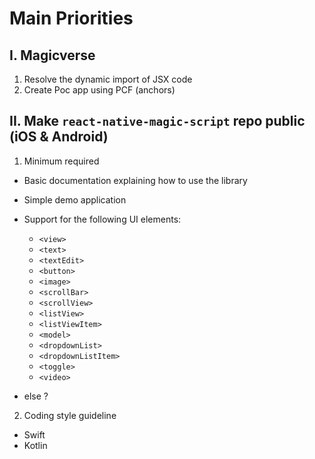 # Main Priorities

## I. Magicverse
1. Resolve the dynamic import of JSX code
2. Create Poc app using PCF (anchors)

## II. Make `react-native-magic-script` repo public (iOS & Android)
1. Minimum required
- Basic documentation explaining how to use the library
- Simple demo application
- Support for the following UI elements:
    - `<view>`
    - `<text>`
    - `<textEdit>`
    - `<button>`
    - `<image>`
    - `<scrollBar>`
    - `<scrollView>`
    - `<listView>`
    - `<listViewItem>`
    - `<model>`
    - `<dropdownList>`
    - `<dropdownListItem>`
    - `<toggle>`
    - `<video>`

- else ?
2. Coding style guideline
- Swift
- Kotlin